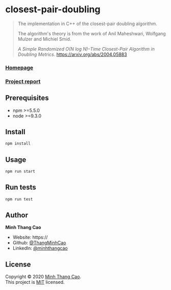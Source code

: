 # closest-pair-doubling

> The implementation in C++ of the closest-pair doubling algorithm.
> > 
> The algorithm's theory is from the work of Anil Maheshwari, Wolfgang Mulzer and Michiel Smid.
>  
> *A Simple Randomized O(N log N)–Time Closest-Pair Algorithm in Doubling Metrics*.
https://arxiv.org/abs/2004.05883

### [Homepage](https://github.com/ThangMinhCao/closestpairdoubling)

### [Project report](https://github.com/ThangMinhCao/closestpairdoubling/blob/master/report/report/Project_Report.pdf)

## Prerequisites

- npm >=5.5.0
- node >=9.3.0

## Install

```sh
npm install
```

## Usage

```sh
npm run start
```

## Run tests

```sh
npm run test
```

## Author

**Minh Thang Cao**

* Website: https://
* Github: [@ThangMinhCao](https://github.com/ThangMinhCao)
* LinkedIn: [@minhthangcao](https://linkedin.com/in/minhthangcao)

## License

Copyright © 2020 [Minh Thang Cao](https://github.com/ThangMinhCao).<br />
This project is [MIT](https://github.com/ThangMinhCao/closestpairdoubling/blob/master/LICENSE) licensed.
